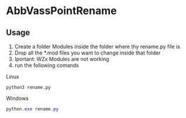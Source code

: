 # AbbVassPointRename

## Usage

1. Create a folder Modules inside the folder where thy  rename.py file is
2. Drop all the *.mod files you want to change inside that folder
3. Iportant: WZx Modules are not working
4. run the following comands

Linux
```console
python3 rename.py
```

Windows
```powershell
python.exe rename.py
```
